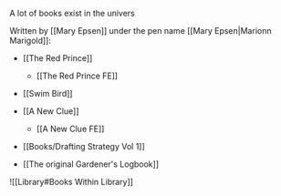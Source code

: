 A lot of books exist in the univers

Written by [[Mary Epsen]] under the pen name [[Mary Epsen|Marionn Marigold]]:
- [[The Red Prince]]
	- [[The Red Prince FE]]
- [[Swim Bird]]
- [[A New Clue]]
	- [[A New Clue FE]]
- [[Books/Drafting Strategy Vol 1]]

- [[The original Gardener's Logbook]]


![[Library#Books Within Library]]
